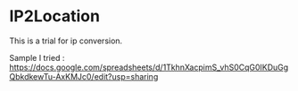 IP2Location
===========

This is a trial for ip conversion.

Sample I tried : https://docs.google.com/spreadsheets/d/1TkhnXacpimS_vhS0CqG0IKDuGgQbkdkewTu-AxKMJc0/edit?usp=sharing